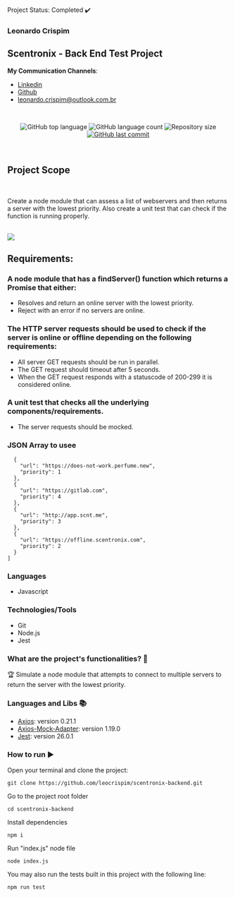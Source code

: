 Project Status: Completed :heavy_check_mark:

### Leonardo Crispim

## Scentronix - Back End Test Project

**My Communication Channels**:
- [Linkedin](https://www.linkedin.com/in/leonardo-crispim-371a23134/)
- [Github](https://github.com/leocrispim)
- <leonardo.crispim@outlook.com.br>
<br>

<p align="center">
  <img alt="GitHub top language" src="https://img.shields.io/github/languages/top/leocrispim/scentronix-backend">
  <img alt="GitHub language count" src="https://img.shields.io/github/languages/count/leocrispim/scentronix-backend">
  <img alt="Repository size" src="https://img.shields.io/github/repo-size/leocrispim/scentronix-backend">
  <a href="https://github.com/leocrispim/scentronix-backend/commits/master">
    <img alt="GitHub last commit" src="https://img.shields.io/github/last-commit/leocrispim/scentronix-backend">
  </a>
</p>

<br>

## Project Scope <br>

<br>

Create a node module that can assess a list of webservers and then returns a server with the lowest priority. Also create a unit test that can check if the function is running properly. <br>

<br>

<img src="https://user-images.githubusercontent.com/59870721/108924797-2102f000-761a-11eb-9028-e6a6cd4ac423.png" />

<br>

## Requirements: <br>

### A node module that has a findServer() function which returns a Promise that either: <br>

* Resolves and return an online server with the lowest priority.
* Reject with an error if no servers are online.


### The HTTP server requests should be used to check if the server is online or offline depending on the following requirements: <br>

* All server GET requests should be run in parallel.
* The GET request should timeout after 5 seconds.
* When the GET request responds with a statuscode of 200-299 it is considered online.


### A unit test that checks all the underlying components/requirements. <br>

* The server requests should be mocked.

### JSON Array to usee

``` [
  {
    "url": "https://does-not-work.perfume.new",
    "priority": 1
  },
  {
    "url": "https://gitlab.com",
    "priority": 4
  },
  {
    "url": "http://app.scnt.me",
    "priority": 3
  },
  {
    "url": "https://offline.scentronix.com",
    "priority": 2
  }
]
```

### Languages
* Javascript
### Technologies/Tools
* Git
* Node.js
* Jest

### What are the project's functionalities? :checkered_flag:
:trophy: Simulate a node module that attempts to connect to multiple servers to return the server with the lowest priority.
<br>
### Languages and Libs :books:
- [Axios](https://www.npmjs.com/package/axios): version 0.21.1
- [Axios-Mock-Adapter](https://www.npmjs.com/package/axios-mock-adapter): version 1.19.0
- [Jest](https://jestjs.io/): version 26.0.1

### How to run :arrow_forward:
Open your terminal and clone the project: 
```
git clone https://github.com/leocrispim/scentronix-backend.git
```
Go to the project root folder
```
cd scentronix-backend
```
Install dependencies
```
npm i
```
Run "index.js" node file
```
node index.js
```
You may also run the tests built in this project with the following line:
```
npm run test
```
<br>
